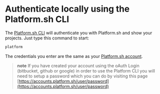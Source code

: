 # Authenticate locally using the Platform.sh CLI

The [Platform.sh CLI](https://github.com/platformsh/platformsh-cli) will
authenticate you with Platform.sh and show your projects. Just type this
command to start:

```bash
platform
```

The credentials you enter are the same as your [Platform.sh account](https://accounts.platform.sh/user).

> **note**
> If you have created your account using the  oAuth Login (bitbucket, github or google) in order to use the Platform CLI you
> will need to setup a password which you can do by visiting this page [https://accounts.platform.sh/user/password](https://accounts.platform.sh/user/password)
